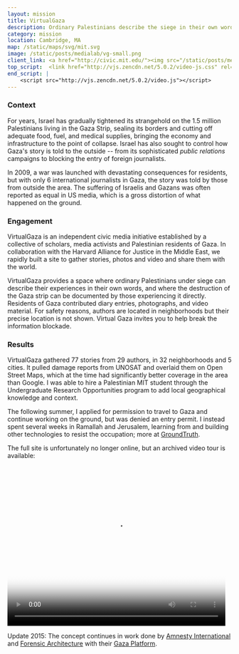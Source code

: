 ```yaml
---
layout: mission
title: VirtualGaza
description: Ordinary Palestinians describe the siege in their own words
category: mission
location: Cambridge, MA
map: /static/maps/svg/mit.svg
image: /static/posts/medialab/vg-small.png
client_link: <a href="http://civic.mit.edu/"><img src="/static/posts/medialab/civic-logo-bg.png" alt="MIT Center for Civic Media"></a>
top_script:  <link href="http://vjs.zencdn.net/5.0.2/video-js.css" rel="stylesheet">
end_script: |
    <script src="http://vjs.zencdn.net/5.0.2/video.js"></script>
---
```


### Context ###

For years, Israel has gradually tightened its strangehold on the 1.5 million Palestinians living in the Gaza Strip, sealing its borders and cutting off adequate food, fuel, and medical supplies, bringing the economy and infrastructure to the point of collapse. Israel has also sought to control how Gaza's story is told to the outside -- from its sophisticated *public relations* campaigns to blocking the entry of foreign journalists.

In 2009, a war was launched with devastating consequences for residents, but with only 6 international journalists in Gaza, the story was told by those from outside the area. The suffering of Israelis and Gazans was often reported as equal in US media, which is a gross distortion of what happened on the ground.

### Engagement ###

VirtualGaza is an independent civic media initiative established by a collective of scholars, media activists and Palestinian residents of Gaza. In collaboration with the Harvard Alliance for Justice in the Middle East, we rapidly built a site to gather stories, photos and video and share them with the world.

VirtualGaza provides a space where ordinary Palestinians under siege can describe their experiences in their own words, and where the destruction of the Gaza strip can be documented by those experiencing it directly. Residents of Gaza contributed diary entries, photographs, and video material. For safety reasons, authors are located in neighborhoods but their precise location is not shown. Virtual Gaza invites you to help break the information blockade.

### Results ###

VirtualGaza gathered 77 stories from 29 authors, in 32 neighborhoods and 5 cities. It pulled damage reports from UNOSAT and overlaid them on Open Street Maps, which at the time had significantly better coverage in the area than Google. I was able to hire a Palestinian MIT student through the Undergraduate Research Opportunities program to add local geographical knowledge and context.

The following summer, I applied for permission to travel to Gaza and continue working on the ground, but was denied an entry permit. I instead spent several weeks in Ramallah and Jerusalem, learning from and building other technologies to resist the occupation; more at [GroundTruth](/mission/groundtruth/).

The full site is unfortunately no longer online, but an archived video tour is available:
<div class="videoWrapper">
<video id="vg-video" class="video-js vjs-default-skin vjs-big-play-centered" controls width="490" height="360" data-setup="{}" poster="https://photos-1.dropbox.com/t/2/AAC60FvLXHh5bIt7b5u0hFOO2i5LxzXiSKep8Jq7woLlpA/12/23928/jpeg/1024x768/2/1446930000/0/2/video-tour-30sec.mov/CPi6ASABIAIgAyAEIAUgBygBKAIoBw/1wAxIUVXTAk1GxzFdN8hBIbupTm6pKN1675tfgEwSl4%2C4dEJcTAG32SoCjeUbUrmkUDu8_yGI0I74RQly8CFfzU?size=1280x960&amp;size_mode=2" src="https://www.dropbox.com/sm/hls_playlist/s/ush98pw21hmhfa1/video-tour-30sec.mov?secure_hash="><source src="https://www.dropbox.com/sm/hls_playlist/s/ush98pw21hmhfa1/video-tour-30sec.mov?secure_hash=" type="application/vnd.apple.mpegurl"></video>
</div>

Update 2015: The concept continues in work done by [Amnesty International](http://www.forensic-architecture.org) and [Forensic Architecture](http://www.forensic-architecture.org) with their [Gaza Platform](http://gazaplatform.amnesty.org).